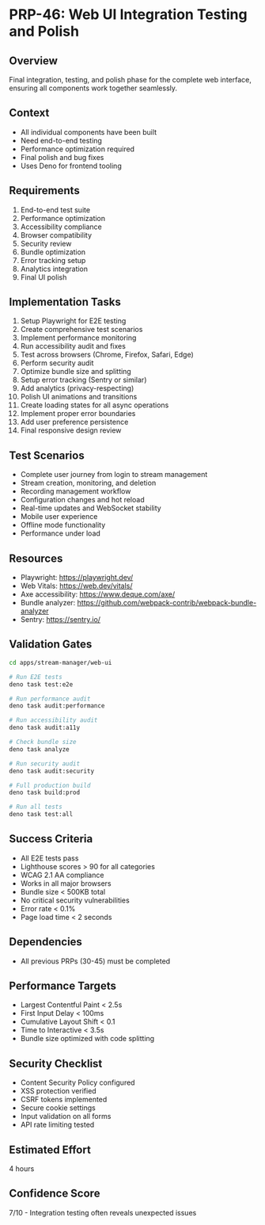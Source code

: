 # PRP-46: Web UI Integration Testing and Polish

## Overview
Final integration, testing, and polish phase for the complete web interface, ensuring all components work together seamlessly.

## Context
- All individual components have been built
- Need end-to-end testing
- Performance optimization required
- Final polish and bug fixes
- Uses Deno for frontend tooling

## Requirements
1. End-to-end test suite
2. Performance optimization
3. Accessibility compliance
4. Browser compatibility
5. Security review
6. Bundle optimization
7. Error tracking setup
8. Analytics integration
9. Final UI polish

## Implementation Tasks
1. Setup Playwright for E2E testing
2. Create comprehensive test scenarios
3. Implement performance monitoring
4. Run accessibility audit and fixes
5. Test across browsers (Chrome, Firefox, Safari, Edge)
6. Perform security audit
7. Optimize bundle size and splitting
8. Setup error tracking (Sentry or similar)
9. Add analytics (privacy-respecting)
10. Polish UI animations and transitions
11. Create loading states for all async operations
12. Implement proper error boundaries
13. Add user preference persistence
14. Final responsive design review

## Test Scenarios
- Complete user journey from login to stream management
- Stream creation, monitoring, and deletion
- Recording management workflow
- Configuration changes and hot reload
- Real-time updates and WebSocket stability
- Mobile user experience
- Offline mode functionality
- Performance under load

## Resources
- Playwright: https://playwright.dev/
- Web Vitals: https://web.dev/vitals/
- Axe accessibility: https://www.deque.com/axe/
- Bundle analyzer: https://github.com/webpack-contrib/webpack-bundle-analyzer
- Sentry: https://sentry.io/

## Validation Gates
```bash
cd apps/stream-manager/web-ui

# Run E2E tests
deno task test:e2e

# Run performance audit
deno task audit:performance

# Run accessibility audit
deno task audit:a11y

# Check bundle size
deno task analyze

# Run security audit
deno task audit:security

# Full production build
deno task build:prod

# Run all tests
deno task test:all
```

## Success Criteria
- All E2E tests pass
- Lighthouse scores > 90 for all categories
- WCAG 2.1 AA compliance
- Works in all major browsers
- Bundle size < 500KB total
- No critical security vulnerabilities
- Error rate < 0.1%
- Page load time < 2 seconds

## Dependencies
- All previous PRPs (30-45) must be completed

## Performance Targets
- Largest Contentful Paint < 2.5s
- First Input Delay < 100ms
- Cumulative Layout Shift < 0.1
- Time to Interactive < 3.5s
- Bundle size optimized with code splitting

## Security Checklist
- Content Security Policy configured
- XSS protection verified
- CSRF tokens implemented
- Secure cookie settings
- Input validation on all forms
- API rate limiting tested

## Estimated Effort
4 hours

## Confidence Score
7/10 - Integration testing often reveals unexpected issues